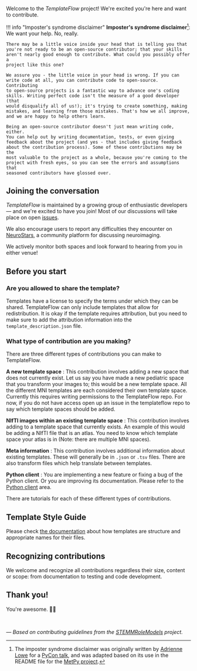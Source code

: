 

Welcome to the *TemplateFlow* project!
We're excited you're here and want to contribute.

!!! info "Imposter's syndrome disclaimer"
    **Imposter's syndrome disclaimer**[^1]: We want your help. No, really.

    There may be a little voice inside your head that is telling you that
    you're not ready to be an open-source contributor; that your skills
    aren't nearly good enough to contribute. What could you possibly offer a
    project like this one?

    We assure you - the little voice in your head is wrong. If you can
    write code at all, you can contribute code to open-source. Contributing
    to open-source projects is a fantastic way to advance one's coding
    skills. Writing perfect code isn't the measure of a good developer (that
    would disqualify all of us!); it's trying to create something, making
    mistakes, and learning from those mistakes. That's how we all improve,
    and we are happy to help others learn.

    Being an open-source contributor doesn't just mean writing code, either.
    You can help out by writing documentation, tests, or even giving
    feedback about the project (and yes - that includes giving feedback
    about the contribution process). Some of these contributions may be the
    most valuable to the project as a whole, because you're coming to the
    project with fresh eyes, so you can see the errors and assumptions that
    seasoned contributors have glossed over.

## Joining the conversation

*TemplateFlow* is maintained by a growing group of enthusiastic developers&mdash;
and we're excited to have you join!
Most of our discussions will take place on open [issues][link_issues].

We also encourage users to report any difficulties they encounter on [NeuroStars][link_neurostars],
a community platform for discussing neuroimaging.

We actively monitor both spaces and look forward to hearing from you in either venue!

## Before you start

### Are you allowed to share the template?
Templates have a license to specify the terms under which they can be shared.
TemplateFlow can only include templates that allow for redistribution.
It is okay if the template requires attribution, but you need to make sure to
add the attribution information into the `template_description.json` file.

### What type of contribution are you making?
There are three different types of contributions you can make to TemplateFlow.

**A new template space**
:   This contribution involves adding a new space that does not
    currently exist. Let us say you have made a new pediatric space that
    you transform your images to; this would be a new template space.
    All the different MNI templates are each considered their own
    template space. Currently this requires writing permissions to the
    TemplateFlow repo. For now, if you do not have access open up an
    issue in the templateflow repo to say which template spaces should
    be added.

**NIfTI images within an existing template space**
:   This contribution involves adding to a template space that currently
    exists. An example of this would be adding a NIfTI file that is an
    atlas. You need to know which template space your atlas is in (Note:
    there are multiple MNI spaces).

**Meta information**
:   This contribution involves additional information about existing
    templates. These will generally be in `.json` or `.tsv` files. There
    are also transform files which help translate between templates.

**Python client**
:   You are implementing a new feature or fixing a bug of the Python client.
    Or you are improving its documentation. Please refer to the
    [Python client](client.md) area.

There are tutorials for each of these different types of contributions.

## Template Style Guide

Please check [the documentation](archive.md) about how templates are structure
and appropriate names for their files.

## Recognizing contributions

We welcome and recognize all contributions regardless their size, content or scope:
from documentation to testing and code development.

## Thank you!

You're awesome. :wave::smiley:

<br>

*&mdash; Based on contributing guidelines from the [STEMMRoleModels][link_stemmrolemodels] project.*

[^1]: The imposter syndrome disclaimer was originally written by
    [Adrienne Lowe](https://github.com/adriennefriend) for a
    [PyCon talk](https://www.youtube.com/watch?v=6Uj746j9Heo), and was
    adapted based on its use in the README file for the
    [MetPy project](https://github.com/Unidata/MetPy).

[link_stemmrolemodels]: https://github.com/KirstieJane/STEMMRoleModels
[link_neurostars]: https://neurostars.org/tags/fmriprep
[link_issues]: https://github.com/templateflow/templateflow/issues
